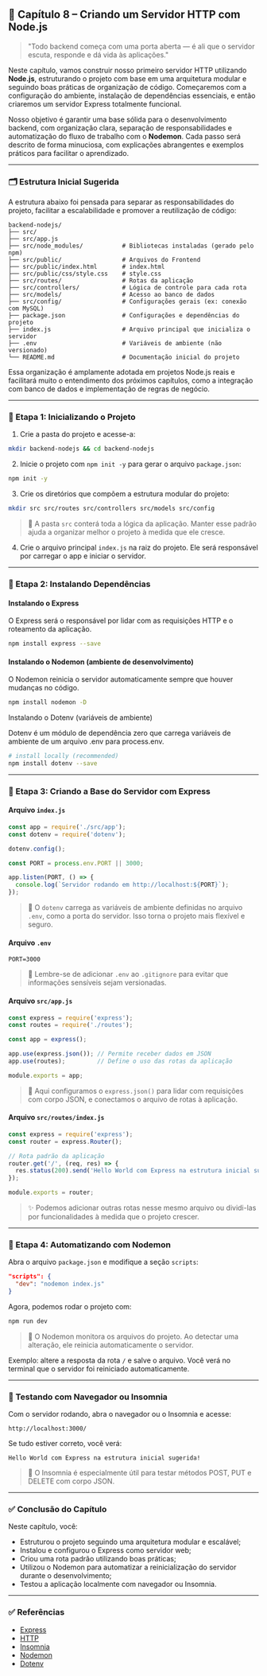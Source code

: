 ## 🧠 Capítulo 8 – Criando um Servidor HTTP com Node.js

> "Todo backend começa com uma porta aberta — é ali que o servidor escuta, responde e dá vida às aplicações."

Neste capítulo, vamos construir nosso primeiro servidor HTTP utilizando **Node.js**, estruturando o projeto com base em uma arquitetura modular e seguindo boas práticas de organização de código. Começaremos com a configuração do ambiente, instalação de dependências essenciais, e então criaremos um servidor Express totalmente funcional.

Nosso objetivo é garantir uma base sólida para o desenvolvimento backend, com organização clara, separação de responsabilidades e automatização do fluxo de trabalho com o **Nodemon**. Cada passo será descrito de forma minuciosa, com explicações abrangentes e exemplos práticos para facilitar o aprendizado.

------

### 🗂️ Estrutura Inicial Sugerida

A estrutura abaixo foi pensada para separar as responsabilidades do projeto, facilitar a escalabilidade e promover a reutilização de código:

```
backend-nodejs/
├── src/
├── src/app.js
├── src/node_modules/           # Bibliotecas instaladas (gerado pelo npm)
├── src/public/                 # Arquivos do Frontend
├── src/public/index.html       # index.html
├── src/public/css/style.css    # style.css
├── src/routes/                 # Rotas da aplicação
├── src/controllers/            # Lógica de controle para cada rota
├── src/models/                 # Acesso ao banco de dados
├── src/config/                 # Configurações gerais (ex: conexão com MySQL)
├── package.json                # Configurações e dependências do projeto
├── index.js                    # Arquivo principal que inicializa o servidor
├── .env                        # Variáveis de ambiente (não versionado)
└── README.md                   # Documentação inicial do projeto
```

Essa organização é amplamente adotada em projetos Node.js reais e facilitará muito o entendimento dos próximos capítulos, como a integração com banco de dados e implementação de regras de negócio.

------

### 🔹 Etapa 1: Inicializando o Projeto

1. Crie a pasta do projeto e acesse-a:

```bash
mkdir backend-nodejs && cd backend-nodejs
```

2. Inicie o projeto com `npm init -y` para gerar o arquivo `package.json`:

```bash
npm init -y
```

3. Crie os diretórios que compõem a estrutura modular do projeto:

```bash
mkdir src src/routes src/controllers src/models src/config
```

> 🧠 A pasta `src` conterá toda a lógica da aplicação. Manter esse padrão ajuda a organizar melhor o projeto à medida que ele cresce.

4. Crie o arquivo principal `index.js` na raiz do projeto. Ele será responsável por carregar o app e iniciar o servidor.

------

### 🔹 Etapa 2: Instalando Dependências

#### Instalando o Express

O Express será o responsável por lidar com as requisições HTTP e o roteamento da aplicação.

```bash
npm install express --save
```

#### Instalando o Nodemon (ambiente de desenvolvimento)

O Nodemon reinicia o servidor automaticamente sempre que houver mudanças no código.

```bash
npm install nodemon -D
```

Instalando o Dotenv (variáveis de ambiente)

Dotenv é um módulo de dependência zero que carrega variáveis de ambiente de um arquivo .env para process.env.

```bash
# install locally (recommended)
npm install dotenv --save
```

------

### 🔹 Etapa 3: Criando a Base do Servidor com Express

#### Arquivo `index.js`

```js
const app = require('./src/app');
const dotenv = require('dotenv');

dotenv.config();

const PORT = process.env.PORT || 3000;

app.listen(PORT, () => {
  console.log(`Servidor rodando em http://localhost:${PORT}`);
});
```

> 📌 O `dotenv` carrega as variáveis de ambiente definidas no arquivo `.env`, como a porta do servidor. Isso torna o projeto mais flexível e seguro.

#### Arquivo `.env`

```
PORT=3000
```

> 🔐 Lembre-se de adicionar `.env` ao `.gitignore` para evitar que informações sensíveis sejam versionadas.

#### Arquivo `src/app.js`

```js
const express = require('express');
const routes = require('./routes');

const app = express();

app.use(express.json()); // Permite receber dados em JSON
app.use(routes);         // Define o uso das rotas da aplicação

module.exports = app;
```

> 🎯 Aqui configuramos o `express.json()` para lidar com requisições com corpo JSON, e conectamos o arquivo de rotas à aplicação.

#### Arquivo `src/routes/index.js`

```js
const express = require('express');
const router = express.Router();

// Rota padrão da aplicação
router.get('/', (req, res) => {
  res.status(200).send('Hello World com Express na estrutura inicial sugerida!');
});

module.exports = router;
```

> ✨ Podemos adicionar outras rotas nesse mesmo arquivo ou dividi-las por funcionalidades à medida que o projeto crescer.

------

### 🔹 Etapa 4: Automatizando com Nodemon

Abra o arquivo `package.json` e modifique a seção `scripts`:

```json
"scripts": {
  "dev": "nodemon index.js"
}
```

Agora, podemos rodar o projeto com:

```bash
npm run dev
```

> 🔁 O Nodemon monitora os arquivos do projeto. Ao detectar uma alteração, ele reinicia automaticamente o servidor.

Exemplo: altere a resposta da rota `/` e salve o arquivo. Você verá no terminal que o servidor foi reiniciado automaticamente.

------

### 🧪 Testando com Navegador ou Insomnia

Com o servidor rodando, abra o navegador ou o Insomnia e acesse:

```
http://localhost:3000/
```

Se tudo estiver correto, você verá:

```
Hello World com Express na estrutura inicial sugerida!
```

> 🧪 O Insomnia é especialmente útil para testar métodos POST, PUT e DELETE com corpo JSON.

------

### ✅ Conclusão do Capítulo

Neste capítulo, você:

- Estruturou o projeto seguindo uma arquitetura modular e escalável;
- Instalou e configurou o Express como servidor web;
- Criou uma rota padrão utilizando boas práticas;
- Utilizou o Nodemon para automatizar a reinicialização do servidor durante o desenvolvimento;
- Testou a aplicação localmente com navegador ou Insomnia.

---

### ✅ Referências

- [Express](https://expressjs.com/)
- [HTTP](https://en.wikipedia.org/wiki/HTTP)
- [Insomnia](https://insomnia.rest/)
- [Nodemon](https://www.npmjs.com/package/nodemon)
- [Dotenv](https://www.npmjs.com/package/dotenv)
